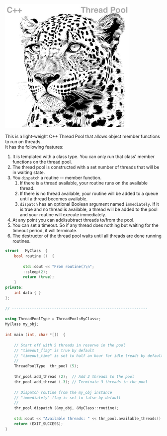 <!--
Copyright (c) 2023-2028, Hossein Moein
All rights reserved.

Redistribution and use in source and binary forms, with or without
modification, are permitted provided that the following conditions are met:
* Redistributions of source code must retain the above copyright
notice, this list of conditions and the following disclaimer.
* Redistributions in binary form must reproduce the above copyright
notice, this list of conditions and the following disclaimer in the
documentation and/or other materials provided with the distribution.
* Neither the name of Hossein Moein and/or the ThreadPool nor the
names of its contributors may be used to endorse or promote products
derived from this software without specific prior written permission.

THIS SOFTWARE IS PROVIDED BY THE COPYRIGHT HOLDERS AND CONTRIBUTORS "AS IS" AND
ANY EXPRESS OR IMPLIED WARRANTIES, INCLUDING, BUT NOT LIMITED TO, THE IMPLIED
WARRANTIES OF MERCHANTABILITY AND FITNESS FOR A PARTICULAR PURPOSE ARE
DISCLAIMED. IN NO EVENT SHALL Hossein Moein BE LIABLE FOR ANY
DIRECT, INDIRECT, INCIDENTAL, SPECIAL, EXEMPLARY, OR CONSEQUENTIAL DAMAGES
(INCLUDING, BUT NOT LIMITED TO, PROCUREMENT OF SUBSTITUTE GOODS OR SERVICES;
LOSS OF USE, DATA, OR PROFITS; OR BUSINESS INTERRUPTION) HOWEVER CAUSED AND
ON ANY THEORY OF LIABILITY, WHETHER IN CONTRACT, STRICT LIABILITY, OR TORT
(INCLUDING NEGLIGENCE OR OTHERWISE) ARISING IN ANY WAY OUT OF THE USE OF THIS
SOFTWARE, EVEN IF ADVISED OF THE POSSIBILITY OF SUCH DAMAGE.
-->
<img src="docs/Leopard.jpg" alt="ThreadPool Leopard" width="400" longdesc="https://htmlpreview.github.io/?https://github.com/hosseinmoein/ThreadPool/blob/master/README.md"/>

This is a light-weight C++ Thread Pool that allows object member functions to run on threads.<BR>
It has the following features:<BR>
1. It is templated with a class type. You can only run that class' member functions on the thread pool.
2. The thread pool is constructed with a set number of threads that will be in waiting state.
3. You `dispatch` a routine -- member function.
   1. If there is a thread available, your routine runs on the available thread.
   2. If there is no thread available, your routine will be added to a queue until a thread becomes available.
   3. `dispatch` has an optional Boolean argument named `immediately`. If it is true and no thread is available, a thread will be added to the pool and your routine will execute immediately.
4. At any point you can add/subtract threads to/from the pool.
5. You can set a timeout. So if any thread does nothing but waiting for the timeout period, it will terminate. 
6. The destructor of the thread pool waits until all threads are done running routines.

```cpp
struct   MyClass  {
    bool routine ()  {
    
        std::cout << "From routine()\n";
        ::sleep(2);
        return (true);
    }
private:
    int data { }
};

// -------------------------------------------------------------

using ThreadPoolType = ThreadPool<MyClass>;
MyClass my_obj;

int main (int, char *[])  {

    // Start off with 5 threads in reserve in the pool
    // "timeout_flag" is true by default
    // "timeout_time" is set to half an hour for idle treads by default
    //
    ThreadPoolType  thr_pool (5);

    thr_pool.add_thread (2);  // Add 2 threads to the pool
    thr_pool.add_thread (-3); // Terminate 3 threads in the pool

    // Dispatch routine from the my_obj instance
    // "immediately" flag is set to false by default
    //
    thr_pool.dispatch (&my_obj, &MyClass::routine);

    std::cout << "Available threads: " << thr_pool.available_threads() << std::endl;
    return (EXIT_SUCCESS);
}
```
